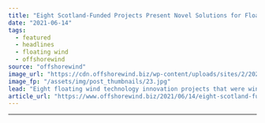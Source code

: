```yaml
---
title: "Eight Scotland-Funded Projects Present Novel Solutions for Floating Wind"
date: "2021-06-14"
tags: 
  - featured
  - headlines
  - floating wind
  - offshorewind
source: "offshorewind"
image_url: "https://cdn.offshorewind.biz/wp-content/uploads/sites/2/2021/06/14163003/Dublin-Offshore.jpg"
image_fp: "/assets/img/post_thumbnails/23.jpg"
lead: "Eight floating wind technology innovation projects that were winners in a Scottish Government-funded competition"
article_url: "https://www.offshorewind.biz/2021/06/14/eight-scotland-funded-projects-present-novel-solutions-for-floating-wind/"
---
```


---
